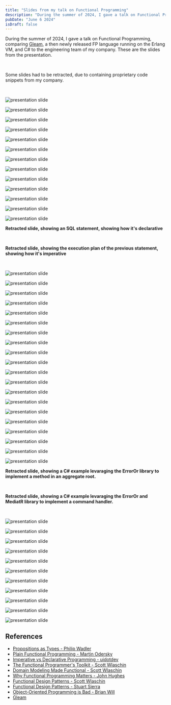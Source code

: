 ```yaml
---
title: "Slides from my talk on Functional Programming"
description: "During the summer of 2024, I gave a talk on Functional Programming to my company's engineering team, comparing Gleam and C#. This post contains the slides from the presentation."
pubDate: "June 6 2024"
isDraft: false
---
```


During the summer of 2024, I gave a talk on Functional Programming, comparing <a href="https://gleam.run" target="_blank">Gleam</a>, a then newly released FP language running on the Erlang VM, and C# to the engineering team of my company. These are the slides from the presentation.

<br />

Some slides had to be retracted, due to containing proprietary code snippets from my company.

<br />

![presentation slide](/presentations/fp/GLEAM-01.jpg)
<br />

![presentation slide](/presentations/fp/GLEAM-02.jpg)
<br />

![presentation slide](/presentations/fp/GLEAM-03.jpg)
<br />

![presentation slide](/presentations/fp/GLEAM-04.jpg)
<br />

![presentation slide](/presentations/fp/GLEAM-05.jpg)
<br />

![presentation slide](/presentations/fp/GLEAM-06.jpg)
<br />

![presentation slide](/presentations/fp/GLEAM-07.jpg)
<br />

![presentation slide](/presentations/fp/GLEAM-08.jpg)
<br />

![presentation slide](/presentations/fp/GLEAM-09.jpg)
<br />

![presentation slide](/presentations/fp/GLEAM-10.jpg)
<br />

![presentation slide](/presentations/fp/GLEAM-11.jpg)
<br />

![presentation slide](/presentations/fp/GLEAM-12.jpg)
<br />

![presentation slide](/presentations/fp/GLEAM-13.jpg)
<br />

**Retracted slide, showing an SQL statement, showing how it's declarative**

<br />

**Retracted slide, showing the execution plan of the previous statement, showing how it's imperative**

<br />

![presentation slide](/presentations/fp/GLEAM-16.jpg)
<br />

![presentation slide](/presentations/fp/GLEAM-17.jpg)
<br />

![presentation slide](/presentations/fp/GLEAM-18.jpg)
<br />

![presentation slide](/presentations/fp/GLEAM-19.jpg)
<br />

![presentation slide](/presentations/fp/GLEAM-20.jpg)
<br />

![presentation slide](/presentations/fp/GLEAM-21.jpg)
<br />

![presentation slide](/presentations/fp/GLEAM-22.jpg)
<br />

![presentation slide](/presentations/fp/GLEAM-23.jpg)
<br />

![presentation slide](/presentations/fp/GLEAM-24.jpg)
<br />

![presentation slide](/presentations/fp/GLEAM-25.jpg)
<br />

![presentation slide](/presentations/fp/GLEAM-26.jpg)
<br />

![presentation slide](/presentations/fp/GLEAM-27.jpg)
<br />

![presentation slide](/presentations/fp/GLEAM-28.jpg)
<br />

![presentation slide](/presentations/fp/GLEAM-29.jpg)
<br />

![presentation slide](/presentations/fp/GLEAM-30.jpg)
<br />

![presentation slide](/presentations/fp/GLEAM-31.jpg)
<br />

![presentation slide](/presentations/fp/GLEAM-32.jpg)
<br />

![presentation slide](/presentations/fp/GLEAM-33.jpg)
<br />

![presentation slide](/presentations/fp/GLEAM-34.jpg)
<br />

![presentation slide](/presentations/fp/GLEAM-35.jpg)
<br />

**Retracted slide, showing a C# example levaraging the ErrorOr library to implement a method in an aggregate root.**

<br />

**Retracted slide, showing a C# example levaraging the ErrorOr and MediatR library to implement a command handler.**

<br />

![presentation slide](/presentations/fp/GLEAM-38.jpg)
<br />

![presentation slide](/presentations/fp/GLEAM-39.jpg)
<br />

![presentation slide](/presentations/fp/GLEAM-40.jpg)
<br />

![presentation slide](/presentations/fp/GLEAM-41.jpg)
<br />

![presentation slide](/presentations/fp/GLEAM-42.jpg)
<br />

![presentation slide](/presentations/fp/GLEAM-43.jpg)
<br />

![presentation slide](/presentations/fp/GLEAM-44.jpg)
<br />

![presentation slide](/presentations/fp/GLEAM-45.jpg)
<br />

![presentation slide](/presentations/fp/GLEAM-46.jpg)
<br />

![presentation slide](/presentations/fp/GLEAM-47.jpg)
<br />

![presentation slide](/presentations/fp/GLEAM-48.jpg)
<br />

## References

- <a href="https://www.youtube.com/watch?v=IOiZatlZtGU" target="_blank">Propositions as Types - Philip Wadler</a>
- <a href="https://www.youtube.com/watch?v=YXDm3WHZT5g" target="_blank">Plain Functional Programming - Martin Odersky</a>
- <a href="https://www.youtube.com/watch?v=E7Fbf7R3x6I" target="_blank">Imperative vs Declarative Programming - uidotdev</a>
- <a href="https://www.youtube.com/watch?v=Nrp_LZ-XGsY" target="_blank">The Functional Programmer's Toolkit - Scott Wlaschin</a>
- <a href="https://www.youtube.com/watch?v=2JB1_e5wZmU" target="_blank">Domain Modeling Made Functional - Scott Wlaschin</a>
- <a href="https://www.youtube.com/watch?v=XrNdvWqxBvA" target="_blank">Why Functional Programming Matters - John Hughes</a>
- <a href="https://www.youtube.com/watch?v=srQt1NAHYC0" target="_blank">Functional Design Patterns - Scott Wlaschin</a>
- <a href="https://www.infoq.com/presentations/Clojure-Design-Patterns/" target="_blank">Functional Design Patterns - Stuart Sierra</a>
- <a href="https://www.youtube.com/watch?v=QM1iUe6IofM" target="_blank">Object-Oriented Programming is Bad - Brian Will </a>
- <a href="https://gleam.run" target="_blank">Gleam</a>
